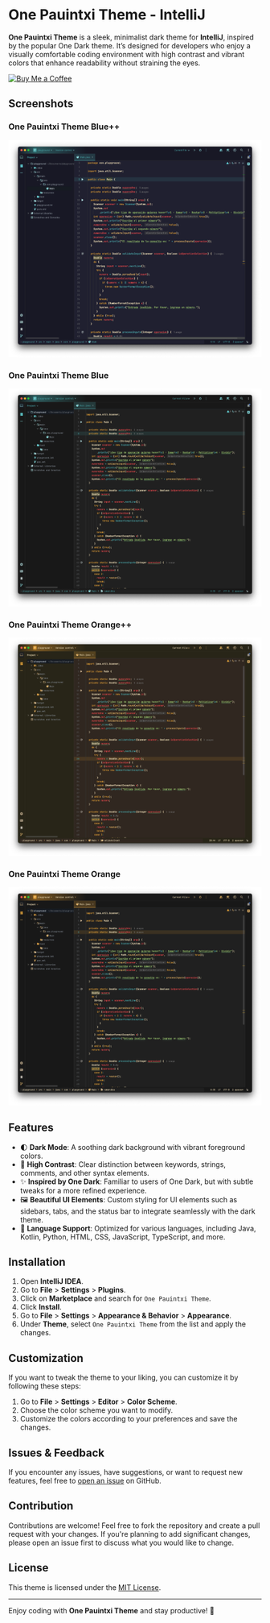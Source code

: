 # One Pauintxi Theme - IntelliJ

**One Pauintxi Theme** is a sleek, minimalist dark theme for **IntelliJ**, inspired by the popular One Dark theme. It’s designed for developers who enjoy a visually comfortable coding environment with high contrast and vibrant colors that enhance readability without straining the eyes.

[![Buy Me a Coffee](https://img.shields.io/badge/Buy%20Me%20a%20Coffee-%23FFDD00.svg?logo=buy-me-a-coffee&logoColor=black)](https://buymeacoffee.com/marcosramon)

## Screenshots

### One Pauintxi Theme Blue++

![One Pauintxi Theme Blue++ Screenshot](https://raw.githubusercontent.com/marcosramos87/one-pauintxi-theme/main/intellij/screenshots/one_pauintxi_blue++.png)

### One Pauintxi Theme Blue

![One Pauintxi Theme Blue++ Screenshot](https://raw.githubusercontent.com/marcosramos87/one-pauintxi-theme/main/intellij/screenshots/one_pauintxi_blue.png)

### One Pauintxi Theme Orange++

![One Pauintxi Theme Blue++ Screenshot](https://raw.githubusercontent.com/marcosramos87/one-pauintxi-theme/main/intellij/screenshots/one_pauintxi_orange++.png)

### One Pauintxi Theme Orange

![One Pauintxi Theme Blue++ Screenshot](https://raw.githubusercontent.com/marcosramos87/one-pauintxi-theme/main/intellij/screenshots/one_pauintxi_orange.png)

## Features

- 🌓 **Dark Mode**: A soothing dark background with vibrant foreground colors.
- 🎨 **High Contrast**: Clear distinction between keywords, strings, comments, and other syntax elements.
- ✨ **Inspired by One Dark**: Familiar to users of One Dark, but with subtle tweaks for a more refined experience.
- 🖼️ **Beautiful UI Elements**: Custom styling for UI elements such as sidebars, tabs, and the status bar to integrate seamlessly with the dark theme.
- 🔧 **Language Support**: Optimized for various languages, including Java, Kotlin, Python, HTML, CSS, JavaScript, TypeScript, and more.

## Installation

1. Open **IntelliJ IDEA**.
2. Go to **File** > **Settings** > **Plugins**.
3. Click on **Marketplace** and search for `One Pauintxi Theme`.
4. Click **Install**.
5. Go to **File** > **Settings** > **Appearance & Behavior** > **Appearance**.
6. Under **Theme**, select `One Pauintxi Theme` from the list and apply the changes.

## Customization

If you want to tweak the theme to your liking, you can customize it by following these steps:

1. Go to **File** > **Settings** > **Editor** > **Color Scheme**.
2. Choose the color scheme you want to modify.
3. Customize the colors according to your preferences and save the changes.

## Issues & Feedback

If you encounter any issues, have suggestions, or want to request new features, feel free to [open an issue](https://github.com/marcosramos87/one-pauintxi-theme/issues) on GitHub.

## Contribution

Contributions are welcome! Feel free to fork the repository and create a pull request with your changes. If you're planning to add significant changes, please open an issue first to discuss what you would like to change.

## License

This theme is licensed under the [MIT License](https://github.com/marcosramos87/one-pauintxi-theme/tree/main?tab=MIT-1-ov-file).

---

Enjoy coding with **One Pauintxi Theme** and stay productive! 🚀

